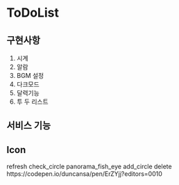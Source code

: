 # ToDoList

## 구현사항

1. 시계
1. 알람
1. BGM 설정
1. 다크모드
1. 달력기능
1. 투 두 리스트

## 서비스 기능

## Icon

<span class="material-icons">
refresh
</span>

<span class="material-icons">
check_circle
</span>

<span class="material-icons" job="complete" id="0">
panorama_fish_eye
</span>

<span class="material-icons">
add_circle
</span>

<span class="material-icons" job="delete" id="0">
delete
</span>
https://codepen.io/duncansa/pen/ErZYjj?editors=0010
